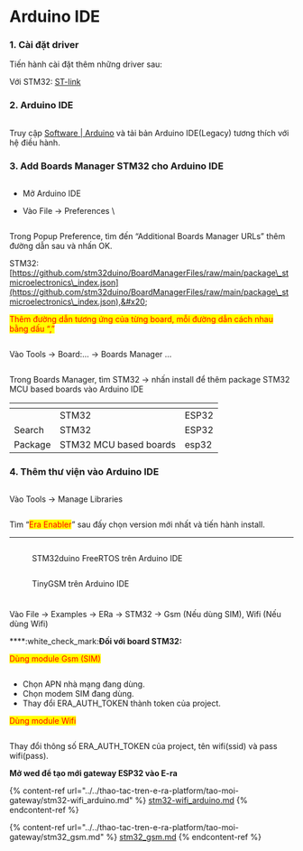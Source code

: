 # Arduino IDE

### 1. Cài đặt driver&#x20;

Tiến hành cài đặt thêm những driver sau:&#x20;

Với STM32: [ST-link](https://www.st.com/en/development-tools/stsw-link009.html)&#x20;

### 2.  Arduino IDE

<figure><img src="../../../.gitbook/assets/image (36) (1) (1).png" alt=""><figcaption></figcaption></figure>

Truy cập [Software | Arduino](https://www.arduino.cc/en/software) và tải bản Arduino IDE(Legacy) tương thích với hệ điều hành.&#x20;

### 3. Add Boards Manager STM32 cho Arduino IDE

<figure><img src="../../../.gitbook/assets/image (34).png" alt=""><figcaption></figcaption></figure>

* Mở Arduino IDE&#x20;
*   Vào File -> Preferences \


    <figure><img src="../../../.gitbook/assets/image (67).png" alt=""><figcaption></figcaption></figure>

Trong Popup Preference, tìm đến “Additional Boards Manager URLs” thêm đường dẫn sau và nhấn OK.&#x20;

STM32: [https://github.com/stm32duino/BoardManagerFiles/raw/main/package\_stmicroelectronics\_index.json](https://github.com/stm32duino/BoardManagerFiles/raw/main/package\_stmicroelectronics\_index.json),&#x20;

<mark style="color:red;">Thêm đường dẫn tương ứng của từng board, mỗi đường dẫn cách nhau bằng dấu “,”</mark>&#x20;

<figure><img src="../../../.gitbook/assets/image (63).png" alt=""><figcaption></figcaption></figure>

Vào Tools -> Board:… -> Boards Manager …

<figure><img src="../../../.gitbook/assets/image (58) (2).png" alt=""><figcaption></figcaption></figure>

Trong Boards Manager, tìm STM32 -> nhấn install để thêm package STM32 MCU based boards vào Arduino IDE

<table data-header-hidden><thead><tr><th></th><th></th><th data-hidden></th></tr></thead><tbody><tr><td> </td><td>STM32 </td><td>ESP32 </td></tr><tr><td>Search </td><td>STM32 </td><td>ESP32 </td></tr><tr><td>Package </td><td>STM32 MCU based boards </td><td>esp32 </td></tr></tbody></table>

### 4. Thêm thư viện vào Arduino IDE

<figure><img src="../../../.gitbook/assets/image (25) (1).png" alt=""><figcaption></figcaption></figure>

Vào Tools -> Manage Libraries

<figure><img src="../../../.gitbook/assets/image (7) (2).png" alt=""><figcaption></figcaption></figure>

Tìm “<mark style="color:red;">Era Enabler</mark>” sau đấy chọn version mới nhất và tiến hành install.

****

<figure><img src="../../../.gitbook/assets/image (30) (1).png" alt=""><figcaption><p>STM32duino FreeRTOS trên Arduino IDE</p></figcaption></figure>

<figure><img src="../../../.gitbook/assets/image (11) (2).png" alt=""><figcaption><p>TinyGSM trên Arduino IDE</p></figcaption></figure>

###

<figure><img src="../../../.gitbook/assets/image (29) (1).png" alt=""><figcaption></figcaption></figure>

Vào File -> Examples -> ERa -> STM32 -> Gsm (Nếu dùng SIM), Wifi (Nếu dùng Wifi)

****:white\_check\_mark:**Đối với board STM32:**

<mark style="color:red;">Dùng module Gsm (SIM)</mark>

<figure><img src="../../../.gitbook/assets/image (23) (1) (1).png" alt=""><figcaption></figcaption></figure>

* Chọn APN nhà mạng đang dùng.&#x20;
* Chọn modem SIM đang dùng.&#x20;
* Thay đổi ERA\_AUTH\_TOKEN thành token của project.&#x20;

<mark style="color:red;">Dùng module Wifi</mark>

<figure><img src="../../../.gitbook/assets/image (2) (2) (3) (1).png" alt=""><figcaption></figcaption></figure>

Thay đổi thông số ERA\_AUTH\_TOKEN của project, tên wifi(ssid) và pass wifi(pass).&#x20;

**Mở wed để tạo mới gateway ESP32 vào E-ra**

{% content-ref url="../../thao-tac-tren-e-ra-platform/tao-moi-gateway/stm32-wifi_arduino.md" %}
[stm32-wifi\_arduino.md](../../thao-tac-tren-e-ra-platform/tao-moi-gateway/stm32-wifi\_arduino.md)
{% endcontent-ref %}

{% content-ref url="../../thao-tac-tren-e-ra-platform/tao-moi-gateway/stm32_gsm.md" %}
[stm32\_gsm.md](../../thao-tac-tren-e-ra-platform/tao-moi-gateway/stm32\_gsm.md)
{% endcontent-ref %}

